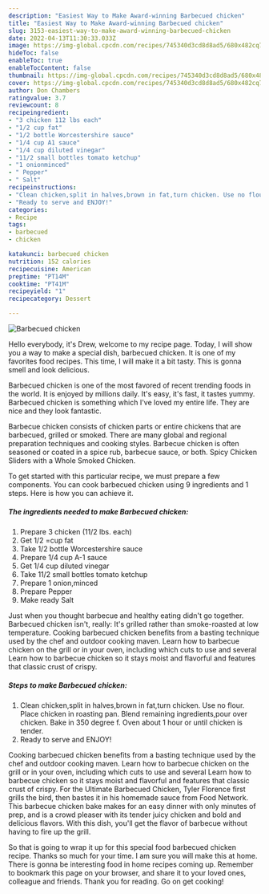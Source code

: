 ```yaml
---
description: "Easiest Way to Make Award-winning Barbecued chicken"
title: "Easiest Way to Make Award-winning Barbecued chicken"
slug: 3153-easiest-way-to-make-award-winning-barbecued-chicken
date: 2022-04-13T11:30:33.033Z
image: https://img-global.cpcdn.com/recipes/745340d3cd8d8ad5/680x482cq70/barbecued-chicken-recipe-main-photo.jpg
hideToc: false
enableToc: true
enableTocContent: false
thumbnail: https://img-global.cpcdn.com/recipes/745340d3cd8d8ad5/680x482cq70/barbecued-chicken-recipe-main-photo.jpg
cover: https://img-global.cpcdn.com/recipes/745340d3cd8d8ad5/680x482cq70/barbecued-chicken-recipe-main-photo.jpg
author: Don Chambers
ratingvalue: 3.7
reviewcount: 8
recipeingredient:
- "3 chicken 112 lbs each"
- "1/2 cup fat"
- "1/2 bottle Worcestershire sauce"
- "1/4 cup A1 sauce"
- "1/4 cup diluted vinegar"
- "11/2 small bottles tomato ketchup"
- "1 onionminced"
- " Pepper"
- " Salt"
recipeinstructions:
- "Clean chicken,split in halves,brown in fat,turn chicken. Use no flour. Place chicken in roasting pan. Blend remaining ingredients,pour over chicken. Bake in 350 degree f. Oven about 1 hour or until chicken is tender."
- "Ready to serve and ENJOY!"
categories:
- Recipe
tags:
- barbecued
- chicken

katakunci: barbecued chicken 
nutrition: 152 calories
recipecuisine: American
preptime: "PT14M"
cooktime: "PT41M"
recipeyield: "1"
recipecategory: Dessert

---
```



![Barbecued chicken](https://img-global.cpcdn.com/recipes/745340d3cd8d8ad5/680x482cq70/barbecued-chicken-recipe-main-photo.jpg)

Hello everybody, it's Drew, welcome to my recipe page. Today, I will show you a way to make a special dish, barbecued chicken. It is one of my favorites food recipes. This time, I will make it a bit tasty. This is gonna smell and look delicious.

Barbecued chicken is one of the most favored of recent trending foods in the world. It is enjoyed by millions daily. It's easy, it's fast, it tastes yummy. Barbecued chicken is something which I've loved my entire life. They are nice and they look fantastic.

Barbecue chicken consists of chicken parts or entire chickens that are barbecued, grilled or smoked. There are many global and regional preparation techniques and cooking styles. Barbecue chicken is often seasoned or coated in a spice rub, barbecue sauce, or both. Spicy Chicken Sliders with a Whole Smoked Chicken.


To get started with this particular recipe, we must prepare a few components. You can cook barbecued chicken using 9 ingredients and 1 steps. Here is how you can achieve it.

<!--inarticleads1-->

##### The ingredients needed to make Barbecued chicken:

1. Prepare 3 chicken (11/2 lbs. each)
1. Get 1/2 =cup fat
1. Take 1/2 bottle Worcestershire sauce
1. Prepare 1/4 cup A-1 sauce
1. Get 1/4 cup diluted vinegar
1. Take 11/2 small bottles tomato ketchup
1. Prepare 1 onion,minced
1. Prepare  Pepper
1. Make ready  Salt


Just when you thought barbecue and healthy eating didn&#39;t go together. Barbecued chicken isn&#39;t, really: It&#39;s grilled rather than smoke-roasted at low temperature. Cooking barbecued chicken benefits from a basting technique used by the chef and outdoor cooking maven. Learn how to barbecue chicken on the grill or in your oven, including which cuts to use and several Learn how to barbecue chicken so it stays moist and flavorful and features that classic crust of crispy. 

<!--inarticleads2-->

##### Steps to make Barbecued chicken:

1. Clean chicken,split in halves,brown in fat,turn chicken. Use no flour. Place chicken in roasting pan. Blend remaining ingredients,pour over chicken. Bake in 350 degree f. Oven about 1 hour or until chicken is tender.
1. Ready to serve and ENJOY!

Cooking barbecued chicken benefits from a basting technique used by the chef and outdoor cooking maven. Learn how to barbecue chicken on the grill or in your oven, including which cuts to use and several Learn how to barbecue chicken so it stays moist and flavorful and features that classic crust of crispy. For the Ultimate Barbecued Chicken, Tyler Florence first grills the bird, then bastes it in his homemade sauce from Food Network. This barbecue chicken bake makes for an easy dinner with only minutes of prep, and is a crowd pleaser with its tender juicy chicken and bold and delicious flavors. With this dish, you&#39;ll get the flavor of barbecue without having to fire up the grill. 

So that is going to wrap it up for this special food barbecued chicken recipe. Thanks so much for your time. I am sure you will make this at home. There is gonna be interesting food in home recipes coming up. Remember to bookmark this page on your browser, and share it to your loved ones, colleague and friends. Thank you for reading. Go on get cooking!
